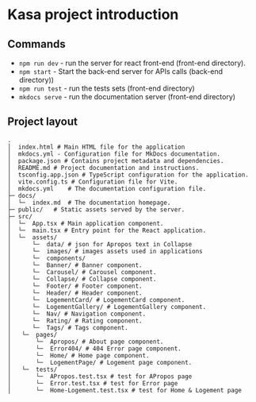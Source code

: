 # Kasa project introduction

## Commands

* `npm run dev` - run the server for react front-end (front-end directory).
* `npm start` - Start the back-end server for APIs calls (back-end directory))
* `npm run test` - run the tests sets (front-end directory)
* `mkdocs serve` - run the documentation server (front-end directory)

## Project layout

``` { .sh .no-copy }
.
│  index.html # Main HTML file for the application
│  mkdocs.yml - Configuration file for MkDocs documentation.
│  package.json # Contains project metadata and dependencies.
│  README.md # Project documentation and instructions.
│  tsconfig.app.json # TypeScript configuration for the application.
│  vite.config.ts # Configuration file for Vite.
│  mkdocs.yml    # The documentation configuration file.
├─ docs/
│  └─  index.md  # The documentation homepage.    
├─ public/   # Static assets served by the server.    
├─ src/
│  └─  App.tsx # Main application component.
│  └─  main.tsx # Entry point for the React application.        
│  └─  assets/
│      └─  data/ # json for Apropos text in Collapse
│      └─  images/ # images assets used in applications
│      └─  components/
│      └─  Banner/ # Banner component.
│      └─  Carousel/ # Carousel component.
│      └─  Collapse/ # Collapse component.
│      └─  Footer/ # Footer component.
│      └─  Header/ # Header component.
│      └─  LogementCard/ # LogementCard component.
│      └─  LogementGallery/ # LogementGallery component.
│      └─  Nav/ # Navigation component.
│      └─  Rating/ # Rating component.
│      └─  Tags/ # Tags component.        
│   └─  pages/
│       └─  Apropos/ # About page component.
│       └─  Error404/ # 404 Error page component.
│       └─  Home/ # Home page component.
│       └─  LogementPage/ # Logement page component.
│   └─  tests/
│       └─  APropos.test.tsx # test for APropos page
│       └─  Error.test.tsx # test for Error page
│       └─  Home-Logement.test.tsx # test for Home & Logement page
```
